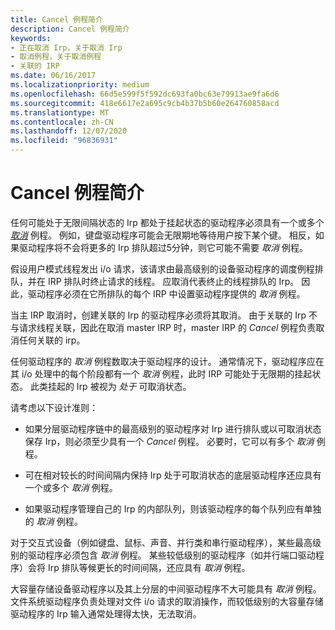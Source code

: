 ```yaml
---
title: Cancel 例程简介
description: Cancel 例程简介
keywords:
- 正在取消 Irp，关于取消 Irp
- 取消例程，关于取消例程
- 关联的 IRP
ms.date: 06/16/2017
ms.localizationpriority: medium
ms.openlocfilehash: 66d5e599f5f592dc693fa0bc63e79913ae9fa6d6
ms.sourcegitcommit: 418e6617e2a695c9cb4b37b5b60e264760858acd
ms.translationtype: MT
ms.contentlocale: zh-CN
ms.lasthandoff: 12/07/2020
ms.locfileid: "96836931"
---
```

# <a name="introduction-to-cancel-routines"></a>Cancel 例程简介





任何可能处于无限间隔状态的 Irp 都处于挂起状态的驱动程序必须具有一个或多个 [*取消*](/windows-hardware/drivers/ddi/wdm/nc-wdm-driver_cancel) 例程。 例如，键盘驱动程序可能会无限期地等待用户按下某个键。 相反，如果驱动程序将不会将更多的 Irp 排队超过5分钟，则它可能不需要 *取消* 例程。

假设用户模式线程发出 i/o 请求，该请求由最高级别的设备驱动程序的调度例程排队，并在 IRP 排队时终止请求的线程。 应取消代表终止的线程排队的 Irp。 因此，驱动程序必须在它所排队的每个 IRP 中设置驱动程序提供的 *取消* 例程。

当主 IRP 取消时，创建关联的 Irp 的驱动程序必须将其取消。 由于关联的 Irp 不与请求线程关联，因此在取消 master IRP 时，master IRP 的 *Cancel* 例程负责取消任何关联的 irp。

任何驱动程序的 *取消* 例程数取决于驱动程序的设计。 通常情况下，驱动程序应在其 i/o 处理中的每个阶段都有一个 *取消* 例程，此时 IRP 可能处于无限期的挂起状态。 此类挂起的 Irp 被视为 *处于* 可取消状态。

请考虑以下设计准则：

-   如果分层驱动程序链中的最高级别的驱动程序对 Irp 进行排队或以可取消状态保存 Irp，则必须至少具有一个 *Cancel* 例程。 必要时，它可以有多个 *取消* 例程。

-   可在相对较长的时间间隔内保持 Irp 处于可取消状态的底层驱动程序还应具有一个或多个 *取消* 例程。

-   如果驱动程序管理自己的 Irp 的内部队列，则该驱动程序的每个队列应有单独的 *取消* 例程。

对于交互式设备（例如键盘、鼠标、声音、并行类和串行驱动程序），某些最高级别的驱动程序必须包含 *取消* 例程。 某些较低级别的驱动程序（如并行端口驱动程序）会将 Irp 排队等候更长的时间间隔，还应具有 *取消* 例程。

大容量存储设备驱动程序以及其上分层的中间驱动程序不大可能具有 *取消* 例程。 文件系统驱动程序负责处理对文件 i/o 请求的取消操作，而较低级别的大容量存储驱动程序的 Irp 输入通常处理得太快，无法取消。

 

